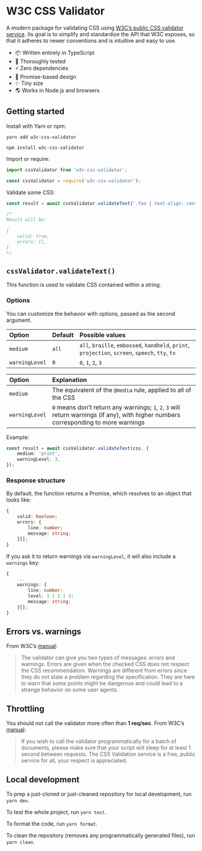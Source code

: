 # W3C CSS Validator
A modern package for validating CSS using [W3C’s public CSS validator service](https://jigsaw.w3.org/css-validator/). Its goal is to simplify and standardize the API that W3C exposes, so that it adheres to newer conventions and is intuitive and easy to use.

- 📦 Written entirely in TypeScript
- 🔬 Thoroughly tested
- ⚡️ Zero dependencies
- 🤝 Promise-based design
- ✨ Tiny size
- 🌎 Works in Node.js and browsers

## Getting started

Install with Yarn or npm:

```
yarn add w3c-css-validator
```

```
npm install w3c-css-validator
```

Import or require:

```ts
import cssValidator from 'w3c-css-validator';
```

```ts
const cssValidator = require('w3c-css-validator');
```

Validate some CSS:

```ts
const result = await cssValidator.validateText('.foo { text-align: center; }');

/*
Result will be:

{
    valid: true,
    errors: [],
}
*/
```

## `cssValidator.validateText()`

This function is used to validate CSS contained within a string.

###  Options

You can customize the behavior with options, passed as the second argument.

Option | Default | Possible values
:--- | :--- | :---
`medium` | `all` | `all`, `braille`, `embossed`, `handheld`, `print`, `projection`, `screen`, `speech`, `tty`, `tv`
`warningLevel` | `0` | `0`, `1`, `2`, `3`

Option | Explanation
:--- | :---
`medium` | The equivalent of the `@media` rule, applied to all of the CSS
`warningLevel` | `0` means don’t return any warnings; `1`, `2`, `3` will return warnings (if any), with higher numbers corresponding to more warnings

Example:

```ts
const result = await cssValidator.validateText(css, {
    medium: 'print',
    warningLevel: 3,
});
```

### Response structure

By default, the function returns a Promise, which resolves to an object that looks like:

```ts
{
    valid: boolean;
    errors: {
        line: number;
        message: string;
    }[];
}
```

If you ask it to return warnings via `warningLevel`, it will also include a `warnings` key:

```ts
{
    ...
    warnings: {
        line: number;
        level: 1 | 2 | 3;
        message: string;
    }[];
}
```

## Errors vs. warnings

From W3C’s [manual](https://jigsaw.w3.org/css-validator/manual.html):

> The validator can give you two types of messages: errors and warnings. Errors are given when the checked CSS does not respect the CSS recommendation. Warnings are different from errors since they do not state a problem regarding the specification. They are here to warn that some points might be dangerous and could lead to a strange behavior on some user agents.

## Throttling

You should not call the validator more often than **1 req/sec**. From W3C’s [manual](https://jigsaw.w3.org/css-validator/manual.html):

> If you wish to call the validator programmatically for a batch of documents, please make sure that your script will sleep for at least 1 second between requests. The CSS Validation service is a free, public service for all, your respect is appreciated.

## Local development

To prep a just-cloned or just-cleaned repository for local development, run `yarn dev`.

To test the whole project, run `yarn test`.

To format the code, run `yarn format`.

To clean the repository (removes any programmatically generated files), run `yarn clean`.
